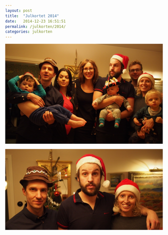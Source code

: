 ```yaml
---
layout: post
title:  "Julkortet 2014"
date:   2014-12-23 16:51:51
permalink: /julkorten/2014/
categories: julkorten
---
```


![Julkortet 2014](/img/julkorten/2014/julkortet.jpg)

![Julkortet 2014](/img/julkorten/2014/julkortet2.jpg)
